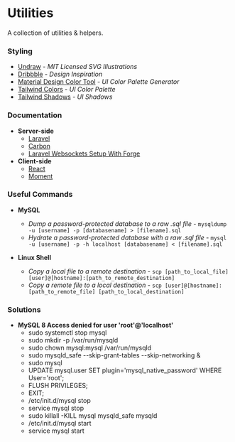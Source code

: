 # Utilities

A collection of utilities & helpers.

### Styling

-  [Undraw](https://undraw.co/illustrations) - _MIT Licensed SVG Illustrations_
-  [Dribbble](https://dribbble.com) - _Design Inspiration_
-  [Material Design Color Tool](https://material.io/resources/color) - _UI Color Palette Generator_
-  [Tailwind Colors](https://tailwindcss.com/docs/customizing-colors) - _UI Color Palette_
-  [Tailwind Shadows](https://tailwindcss.com/docs/box-shadow) - _UI Shadows_

### Documentation

- **Server-side**
	- [Laravel](https://laravel.com/docs)
	- [Carbon](https://carbon.nesbot.com/docs)
	- [Laravel Websockets Setup With Forge](https://alex.bouma.blog/posts/installing-laravel-websockets-on-forge-with-ssl/)
- **Client-side**
	- [React](https://reactjs.org/docs/hello-world.html)
	- [Moment](https://momentjs.com/docs)

### Useful Commands

- **MySQL**
	- _Dump a password-protected database to a raw .sql file_ - `mysqldump -u [username] -p [databasename] > [filename].sql`
	- _Hydrate a password-protected database with a raw .sql file_ - `mysql -u [username] -p -h localhost [databasename] < [filename].sql`

- **Linux Shell**
	- _Copy a local file to a remote destination_ - `scp [path_to_local_file] [user]@[hostname]:[path_to_remote_destination]`
	- _Copy a remote file to a local destination_ - `scp [user]@[hostname]:[path_to_remote_file] [path_to_local_destination]`

### Solutions
- **MySQL 8 Access denied for user 'root'@'localhost'**
	- sudo systemctl stop mysql
	- sudo mkdir -p /var/run/mysqld
	- sudo chown mysql:mysql /var/run/mysqld
	- sudo mysqld_safe --skip-grant-tables --skip-networking &
	- sudo mysql
	- UPDATE mysql.user SET plugin='mysql_native_password' WHERE User='root';
	- FLUSH PRIVILEGES;
	- EXIT;
	- /etc/init.d/mysql stop
	- service mysql stop
	- sudo killall -KILL mysql mysqld_safe mysqld
	- /etc/init.d/mysql start
	- service mysql start

